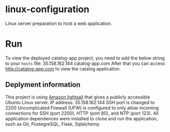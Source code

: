 # linux-configuration
 Linux server preparation to host a web application.
# Run
To view the deployed catalog-app project, you need to add the below string to your `hosts` file:
35.158.162.144 catalog-app.com
After that you can access http://catalog-app.com to view the catalog application. 

## Deplyment information
This project is using [Amazon lightsail](https://lightsail.aws.amazon.com/) that gives a publicly accessible Ubuntu Linux server.
IP address: 35.158.162.144
SSH port is changed to 2200
Uncomplicated Firewall (UFW) is configured to only allow incoming connections for SSH (port 2200), HTTP (port 80), and NTP (port 123).
All application dependences were installed to clone and run the application, such as Git, PostegreSQL, Flask, Sqlalchemy.
